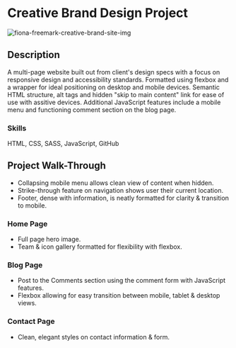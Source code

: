 # Creative Brand Design Project
![fiona-freemark-creative-brand-site-img](https://user-images.githubusercontent.com/79855684/213817958-5a1d085f-677e-44dd-9d37-e42176eba75f.png)

## Description
A multi-page website built out from client's design specs with a focus on responsive design and accessibility standards. Formatted using flexbox and a wrapper for ideal positioning on desktop and mobile devices. Semantic HTML structure, alt tags and hidden "skip to main content" link for ease of use with assitive devices. Additional JavaScript features include a mobile menu and functioning comment section on the blog page.

### Skills
HTML, CSS, SASS, JavaScript, GitHub

## Project Walk-Through
- Collapsing mobile menu allows clean view of content when hidden.
- Strike-through feature on navigation shows user their current location. 
- Footer, dense with information, is neatly formatted for clarity & transition to mobile.

### Home Page
- Full page hero image.
- Team & icon gallery formatted for flexibility with flexbox.

### Blog Page
- Post to the Comments section using the comment form with JavaScript features. 
- Flexbox allowing for easy transition between mobile, tablet & desktop views.

### Contact Page
- Clean, elegant styles on contact information & form.
